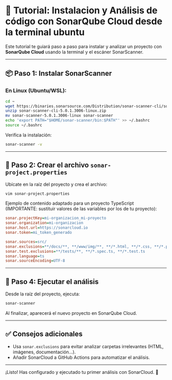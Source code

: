 # 🚀 Tutorial: Instalacion y Análisis de código con SonarQube Cloud desde la terminal ubuntu

Este tutorial te guiará paso a paso para instalar y analizar un proyecto con **SonarQube Cloud** usando la terminal y el escáner SonarScanner.

---

## 📦 Paso 1: Instalar SonarScanner

### En Linux (Ubuntu/WSL):

```bash
cd ~
wget https://binaries.sonarsource.com/Distribution/sonar-scanner-cli/sonar-scanner-cli-5.0.1.3006-linux.zip
unzip sonar-scanner-cli-5.0.1.3006-linux.zip
mv sonar-scanner-5.0.1.3006-linux sonar-scanner
echo 'export PATH="$HOME/sonar-scanner/bin:$PATH"' >> ~/.bashrc
source ~/.bashrc
```

Verifica la instalación:

```bash
sonar-scanner -v
```

---

## 📄 Paso 2: Crear el archivo `sonar-project.properties`

Ubícate en la raíz del proyecto y crea el archivo:

```bash
vim sonar-project.properties
```

Ejemplo de contenido adaptado para un proyecto TypeScript (IMPORTANTE: sustituir valores de las variables por los de tu proyecto):

```ini
sonar.projectKey=mi-organizacion_mi-proyecto
sonar.organization=mi-organizacion
sonar.host.url=https://sonarcloud.io
sonar.token=mi_token_generado

sonar.sources=src/
sonar.exclusions=**/docs/**, **/www/img/**, **/*.html, **/*.css, **/*.png
sonar.test.exclusions=**/tests/**, **/*.spec.ts, **/*.test.ts
sonar.language=ts
sonar.sourceEncoding=UTF-8
```

---

## 🚀 Paso 4: Ejecutar el análisis

Desde la raíz del proyecto, ejecuta:

```bash
sonar-scanner
```

Al finalizar, aparecerá el nuevo proyecto en SonarQube Cloud.

---

## ✅ Consejos adicionales

- Usa `sonar.exclusions` para evitar analizar carpetas irrelevantes (HTML, imágenes, documentación...).
- Añadir SonarCloud a GitHub Actions para automatizar el análisis.

---

¡Listo! Has configurado y ejecutado tu primer análisis con SonarCloud. 🎉